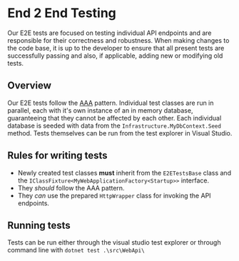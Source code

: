 # End 2 End Testing

Our E2E tests are focused on testing individual API endpoints and are responsible for their correctness and robustness. When making changes to the code base, it is up to the developer to ensure that all present tests are successfully passing and also, if applicable, adding new or modifying old tests.

## Overview

Our E2E tests follow the [AAA](https://automationpanda.com/2020/07/07/arrange-act-assert-a-pattern-for-writing-good-tests/) pattern. Individual test classes are run in parallel, each with it's own instance of an in memory database, guaranteeing that they cannot be affected by each other. Each individual database is seeded with data from the `Infrastructure.MyDbContext.Seed` method. Tests themselves can be run from the test explorer in Visual Studio.

## Rules for writing tests

* Newly created test classes **must** inherit from the `E2ETestsBase` class and the `IClassFixture<MyWebApplicationFactory<Startup>>` interface.
* They *should* follow the AAA pattern.
* They *can* use the prepared `HttpWrapper` class for invoking the API endpoints.

## Running tests

Tests can be run either through the visual studio test explorer or through command line with `dotnet test .\src\WebApi\`
